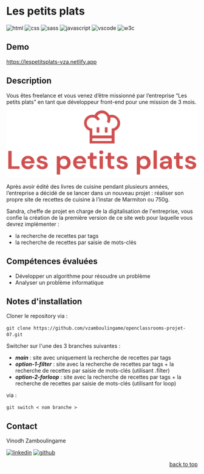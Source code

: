 <a name="readme-top"></a>

# Les petits plats

![html][html5-badge]
![css][css3-badge]
![sass][sass-badge]
![javascript][javascript-badge]
![vscode][vscode-badge]
![w3c][w3c-badge]

## Demo

https://lespetitsplats-vza.netlify.app

## Description

Vous êtes freelance et vous venez d’être missionné par l’entreprise “Les petits plats” en tant que développeur front-end pour une mission de 3 mois. 

![Logo les petits plats](./img/logo.png)

Après avoir édité des livres de cuisine pendant plusieurs années, l’entreprise a décidé de se lancer dans un nouveau projet : réaliser son propre site de recettes de cuisine à l’instar de Marmiton ou 750g.

Sandra, cheffe de projet en charge de la digitalisation de l'entreprise, vous confie la création de la première version de ce site web pour laquelle vous devrez implémenter :

- la recherche de recettes par tags
- la recherche de recettes par saisie de mots-clés

## Compétences évaluées

- Développer un algorithme pour résoudre un problème
- Analyser un problème informatique

## Notes d'installation

Cloner le repository via :

```git clone https://github.com/vzamboulingame/openclassrooms-projet-07.git```

Switcher sur l'une des 3 branches suivantes :

- ***main*** : site avec uniquement la recherche de recettes par tags
- ***option-1-filter*** : site avec la recherche de recettes par tags + la recherche de recettes par saisie de mots-clés (utilisant .filter)
- ***option-2-forloop*** : site avec la recherche de recettes par tags + la recherche de recettes par saisie de mots-clés (utilisant for loop)

via :

```git switch < nom branche >```

## Contact

Vinodh Zamboulingame

[![linkedin][linkedin-badge]][linkedin-url]
[![github][github-badge]][github-url]

<p align="right"><a href="#readme-top">back to top</a></p>

<!-- BADGE LINKS -->

[html5-badge]: https://img.shields.io/badge/HTML5-E34F26?style=for-the-badge&logo=html5&logoColor=white
[css3-badge]: https://img.shields.io/badge/CSS3-1572B6?style=for-the-badge&logo=css3&logoColor=white
[sass-badge]: https://img.shields.io/badge/Sass-CC6699?style=for-the-badge&logo=sass&logoColor=white
[javascript-badge]: https://img.shields.io/badge/JavaScript-323330?style=for-the-badge&logo=javascript&logoColor=F7DF1E
[vscode-badge]: https://img.shields.io/badge/Made%20with-VSCode-1f425f.svg?style=for-the-badge&logoColor=white
[w3c-badge]: https://img.shields.io/w3c-validation/default?style=for-the-badge&logoColor=white&targetUrl=https%3A%2F%2Flespetitsplats-vza.netlify.app
[linkedin-badge]: https://img.shields.io/badge/LinkedIn-0077B5?style=for-the-badge&logo=linkedin&logoColor=white
[linkedin-url]: https://www.linkedin.com/in/vzamboulingame
[github-badge]: https://img.shields.io/badge/GitHub-0a0a0a?style=for-the-badge&logo=github&logoColor=white
[github-url]: https://github.com/vzamboulingame
